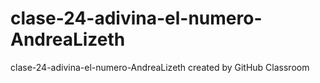 # clase-24-adivina-el-numero-AndreaLizeth
clase-24-adivina-el-numero-AndreaLizeth created by GitHub Classroom
